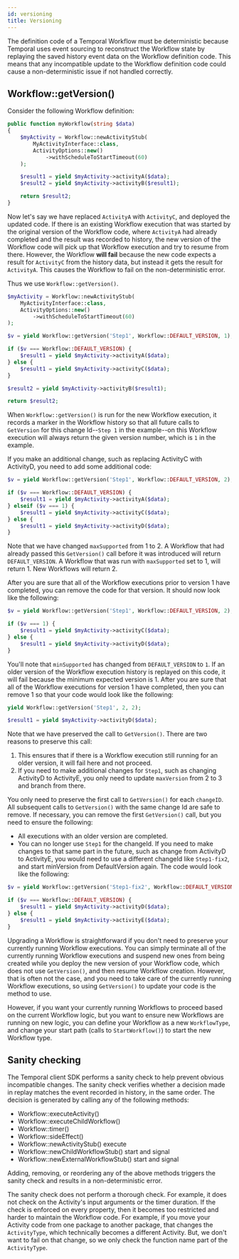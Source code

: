 ```yaml
---
id: versioning
title: Versioning
---
```


The definition code of a Temporal Workflow must be deterministic because Temporal uses event sourcing
to reconstruct the Workflow state by replaying the saved history event data on the Workflow
definition code. This means that any incompatible update to the Workflow definition code could cause
a non-deterministic issue if not handled correctly.

## Workflow::getVersion()

Consider the following Workflow definition:

```php
public function myWorkflow(string $data)
{
    $myActivity = Workflow::newActivityStub(
        MyActivityInterface::class,
        ActivityOptions::new()
            ->withScheduleToStartTimeout(60)
    );

    $result1 = yield $myActivity->activityA($data);
    $result2 = yield $myActivity->activityB($result1);

    return $result2;
}
```

Now let's say we have replaced `ActivityA` with `ActivityC`, and deployed the updated code. If there
is an existing Workflow execution that was started by the original version of the Workflow code, where
`ActivityA` had already completed and the result was recorded to history, the new version of the Workflow
code will pick up that Workflow execution and try to resume from there. However, the Workflow **will fail**
because the new code expects a result for `ActivityC` from the history data, but instead it gets the
result for `ActivityA`. This causes the Workflow to fail on the non-deterministic error.

Thus we use `Workflow::getVersion()`.

```php
$myActivity = Workflow::newActivityStub(
    MyActivityInterface::class,
    ActivityOptions::new()
        ->withScheduleToStartTimeout(60)
);

$v = yield Workflow::getVersion('Step1', Workflow::DEFAULT_VERSION, 1);

if ($v === Workflow::DEFAULT_VERSION) {
    $result1 = yield $myActivity->activityA($data);
} else {
    $result1 = yield $myActivity->activityC($data);
}

$result2 = yield $myActivity->activityB($result1);

return $result2;
```

When `Workflow::getVersion()` is run for the new Workflow execution, it records a marker in the Workflow
history so that all future calls to `GetVersion` for this change Id--`Step 1` in the example--on this
Workflow execution will always return the given version number, which is `1` in the example.

If you make an additional change, such as replacing ActivityC with ActivityD, you need to
add some additional code:

```php
$v = yield Workflow::getVersion('Step1', Workflow::DEFAULT_VERSION, 2);

if ($v === Workflow::DEFAULT_VERSION) {
    $result1 = yield $myActivity->activityA($data);
} elseif ($v === 1) {
    $result1 = yield $myActivity->activityC($data);
} else {
    $result1 = yield $myActivity->activityD($data);
}
```

Note that we have changed `maxSupported` from 1 to 2. A Workflow that had already passed this
`GetVersion()` call before it was introduced will return `DEFAULT_VERSION`. A Workflow that was run
with `maxSupported` set to 1, will return 1. New Workflows will return 2.

After you are sure that all of the Workflow executions prior to version 1 have completed, you can
remove the code for that version. It should now look like the following:

```php
$v = yield Workflow::getVersion('Step1', Workflow::DEFAULT_VERSION, 2);

if ($v === 1) {
    $result1 = yield $myActivity->activityC($data);
} else {
    $result1 = yield $myActivity->activityD($data);
}
```

You'll note that `minSupported` has changed from `DEFAULT_VERSION` to `1`. If an older version of the
Workflow execution history is replayed on this code, it will fail because the minimum expected version
is 1. After you are sure that all of the Workflow executions for version 1 have completed, then you
can remove 1 so that your code would look like the following:

```php
yield Workflow::getVersion('Step1', 2, 2);

$result1 = yield $myActivity->activityD($data);
```

Note that we have preserved the call to `GetVersion()`. There are two reasons to preserve this call:

1. This ensures that if there is a Workflow execution still running for an older version, it will
   fail here and not proceed.
2. If you need to make additional changes for `Step1`, such as changing ActivityD to ActivityE, you
   only need to update `maxVersion` from 2 to 3 and branch from there.

You only need to preserve the first call to `GetVersion()` for each `changeID`. All subsequent calls to
`GetVersion()` with the same change Id are safe to remove. If necessary, you can remove the first
`GetVersion()` call, but you need to ensure the following:

- All executions with an older version are completed.
- You can no longer use `Step1` for the changeId. If you need to make changes to that same part in
  the future, such as change from ActivityD to ActivityE, you would need to use a different changeId
  like `Step1-fix2`, and start minVersion from DefaultVersion again. The code would look like the
  following:

```php
$v = yield Workflow::getVersion('Step1-fix2', Workflow::DEFAULT_VERSION, 1);

if ($v === Workflow::DEFAULT_VERSION) {
    $result1 = yield $myActivity->activityD($data);
} else {
    $result1 = yield $myActivity->activityE($data);
}
```

Upgrading a Workflow is straightforward if you don't need to preserve your currently running
Workflow executions. You can simply terminate all of the currently running Workflow executions and
suspend new ones from being created while you deploy the new version of your Workflow code, which does
not use `GetVersion()`, and then resume Workflow creation. However, that is often not the case, and
you need to take care of the currently running Workflow executions, so using `GetVersion()` to update
your code is the method to use.

However, if you want your currently running Workflows to proceed based on the current Workflow logic,
but you want to ensure new Workflows are running on new logic, you can define your Workflow as a
new `WorkflowType`, and change your start path (calls to `StartWorkflow()`) to start the new Workflow
type.

## Sanity checking

The Temporal client SDK performs a sanity check to help prevent obvious incompatible changes.
The sanity check verifies whether a decision made in replay matches the event recorded in history,
in the same order. The decision is generated by calling any of the following methods:

- Workflow::executeActivity()
- Workflow::executeChildWorkflow()
- Workflow::timer()
- Workflow::sideEffect()
- Workflow::newActivityStub() execute
- Workflow::newChildWorkflowStub() start and signal
- Workflow::newExternalWorkflowStub() start and signal

Adding, removing, or reordering any of the above methods triggers the sanity check and results in
a non-deterministic error.

The sanity check does not perform a thorough check. For example, it does not check on the Activity's
input arguments or the timer duration. If the check is enforced on every property, then it becomes
too restricted and harder to maintain the Workflow code. For example, if you move your Activity code
from one package to another package, that changes the `ActivityType`, which technically becomes a different
Activity. But, we don't want to fail on that change, so we only check the function name part of the
`ActivityType`.
